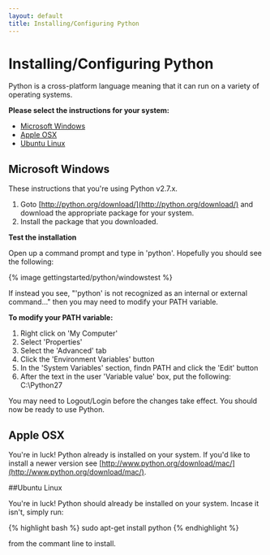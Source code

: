 ```yaml
---
layout: default
title: Installing/Configuring Python
---
```


# Installing/Configuring Python

Python is a cross-platform language meaning that it can run on a variety of operating systems.

**Please select the instructions for your system:**

* [Microsoft Windows](#windows-install)
* [Apple OSX](#osx-install)
* [Ubuntu Linux](#ubuntu-install)

<a name="windows-install"></a>
## Microsoft Windows

These instructions that you're using Python v2.7.x.

1. Goto [http://python.org/download/](http://python.org/download/) and download the appropriate package for your system.
2. Install the package that you downloaded.

**Test the installation**

Open up a command prompt and type in 'python'.  Hopefully you should see the following:

{% image gettingstarted/python/windowstest %}

If instead you see, "'python' is not recognized as an internal or external command..." then you may need to modify your PATH variable.

**To modify your PATH variable:**

1. Right click on 'My Computer'
2. Select 'Properties'
3. Select the 'Advanced' tab
4. Click the 'Environment Variables' button
5. In the 'System Variables' section, findn PATH and click the 'Edit' button
6. After the text in the user 'Variable value' box, put the following: C:\Python27

You may need to Logout/Login before the changes take effect.  You should now be ready to use Python.

<a name="osx-install"></a>
##  Apple OSX

You're in luck!  Python already is installed on your system.  If you'd like to install a newer version see [http://www.python.org/download/mac/](http://www.python.org/download/mac/).

<a name="ubuntu-install"></a>
##Ubuntu Linux

You're in luck!  Python should already be installed on your system.  Incase it isn't, simply run:

{% highlight bash %}
sudo apt-get install python
{% endhighlight %}

from the commant line to install.
